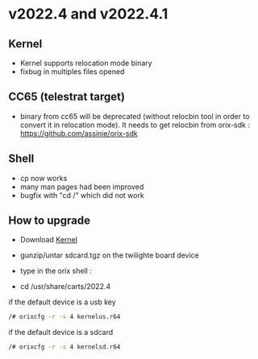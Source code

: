 # v2022.4 and v2022.4.1

## Kernel

* Kernel supports relocation mode binary
* fixbug in multiples files opened

## CC65 (telestrat target)

* binary from cc65 will be deprecated (without relocbin tool in order to convert it in relocation mode). It needs to get relocbin from orix-sdk : https://github.com/assinie/orix-sdk

## Shell

* cp now works
* many man pages had been improved
* bugfix with "cd /" which did not work

## How to upgrade

* Download [Kernel](http://repo.orix.oric.org/dists/official/tgz/6502/cardridge.tgz)

* gunzip/untar sdcard.tgz on the twilighte board device
* type in the orix shell :
 - cd /usr/share/carts/2022.4

if the default device is a usb key

```bash
/# orixcfg -r -s 4 kernelus.r64
```

if the default device is a sdcard

```bash
/# orixcfg -r -s 4 kernelsd.r64
```
